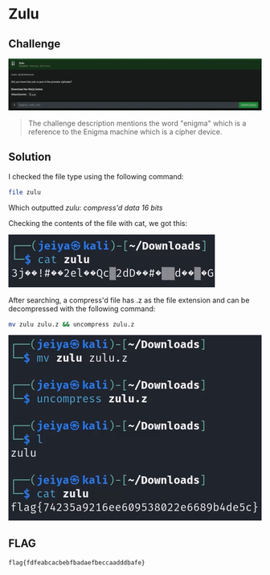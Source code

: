 # Zulu

## Challenge

![challenge](challenge.png)

> The challenge description mentions the word "enigma" which is a reference to the Enigma machine which is a cipher device.

## Solution

I checked the file type using the following command:

```bash
file zulu
```

Which outputted *zulu: compress'd data 16 bits*

Checking the contents of the file with cat, we got this:

![solution2](solution2.png)

After searching, a compress'd file has .z as the file extension and can be decompressed with the following command:

```bash
mv zulu zulu.z && uncompress zulu.z
```

![solution3](solution3.png)

## FLAG

```text
flag{fdfeabcacbebfbadaefbeccaadddbafe}
```
